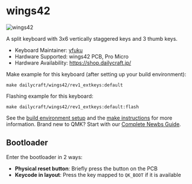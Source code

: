 # wings42

![wings42](https://raw.githubusercontent.com/yfuku/wings42/main/images/wings42.jpg)

A split keyboard with 3x6 vertically staggered keys and 3 thumb keys.

* Keyboard Maintainer: [yfuku](https://github.com/yfuku)
* Hardware Supported: wings42 PCB, Pro Micro
* Hardware Availability: https://shop.dailycraft.jp/

Make example for this keyboard (after setting up your build environment):

    make dailycraft/wings42/rev1_extkeys:default

Flashing example for this keyboard:

    make dailycraft/wings42/rev1_extkeys:default:flash

See the [build environment setup](https://docs.qmk.fm/#/getting_started_build_tools) and the [make instructions](https://docs.qmk.fm/#/getting_started_make_guide) for more information. Brand new to QMK? Start with our [Complete Newbs Guide](https://docs.qmk.fm/#/newbs).

## Bootloader

Enter the bootloader in 2 ways:

* **Physical reset button**: Briefly press the button on the PCB
* **Keycode in layout**: Press the key mapped to `QK_BOOT` if it is available
